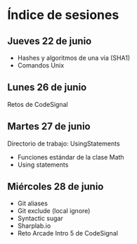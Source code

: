 # Índice de sesiones

## Jueves 22 de junio

- Hashes y algoritmos de una vía (SHA1)
- Comandos Unix

## Lunes 26 de junio

Retos de CodeSignal

## Martes 27 de junio

Directorio de trabajo: UsingStatements

- Funciones estándar de la clase Math
- Using statements

## Miércoles 28 de junio

- Git aliases
- Git exclude (local ignore)
- Syntactic sugar
- Sharplab.io
- Reto Arcade Intro 5 de CodeSignal
